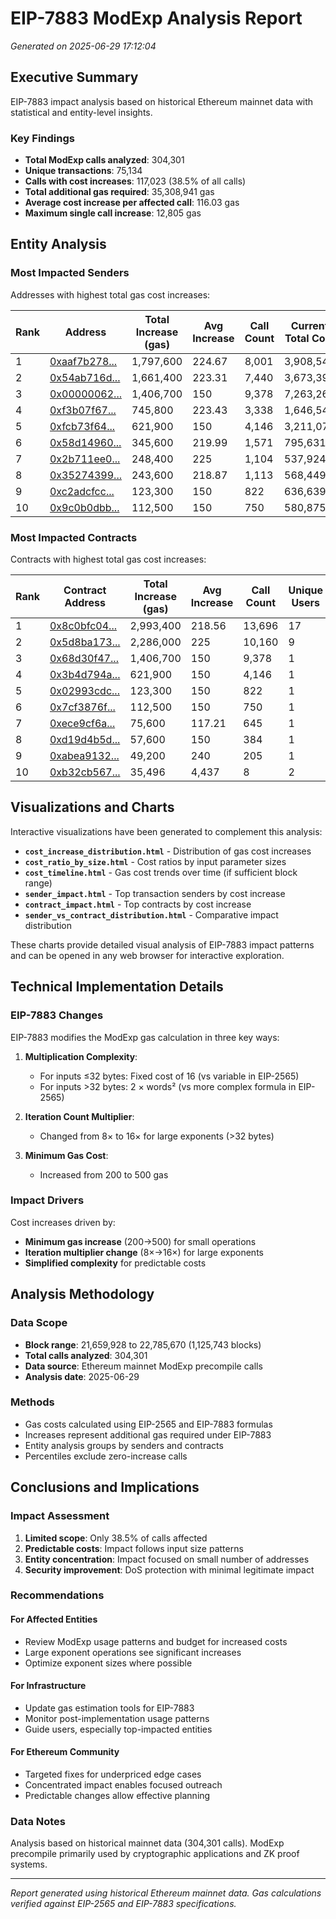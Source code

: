 # EIP-7883 ModExp Analysis Report

*Generated on 2025-06-29 17:12:04*

## Executive Summary

EIP-7883 impact analysis based on historical Ethereum mainnet data with statistical and entity-level insights.

### Key Findings

- **Total ModExp calls analyzed**: 304,301
- **Unique transactions**: 75,134
- **Calls with cost increases**: 117,023 (38.5% of all calls)
- **Total additional gas required**: 35,308,941 gas
- **Average cost increase per affected call**: 116.03 gas
- **Maximum single call increase**: 12,805 gas

## Entity Analysis

### Most Impacted Senders

Addresses with highest total gas cost increases:

| Rank | Address | Total Increase (gas) | Avg Increase | Call Count | Current Total Cost | New Total Cost |
|------|---------|---------------------|--------------|------------|-------------------|----------------|
| 1 | [0xaaf7b278...](https://etherscan.io/address/0xaaf7b278bac078aa4f9bdc8e0a93cde604aa67d9) | 1,797,600 | 224.67 | 8,001 | 3,908,541 | 5,706,141 |
| 2 | [0x54ab716d...](https://etherscan.io/address/0x54ab716d465be3d5eeca64e63ac0048d7a81659a) | 1,661,400 | 223.31 | 7,440 | 3,673,398 | 5,334,798 |
| 3 | [0x00000062...](https://etherscan.io/address/0x000000629fbcf27a347d1aeba658435230d74a5f) | 1,406,700 | 150 | 9,378 | 7,263,261 | 8,669,961 |
| 4 | [0xf3b07f67...](https://etherscan.io/address/0xf3b07f6744e06cd5074b7d15ed2c33760837ce1f) | 745,800 | 223.43 | 3,338 | 1,646,548 | 2,392,348 |
| 5 | [0xfcb73f64...](https://etherscan.io/address/0xfcb73f6405f6b9be91013d9477d81833a69c9c0d) | 621,900 | 150 | 4,146 | 3,211,077 | 3,832,977 |
| 6 | [0x58d14960...](https://etherscan.io/address/0x58d14960e0a2be353edde61ad719196a2b816522) | 345,600 | 219.99 | 1,571 | 795,631 | 1,141,231 |
| 7 | [0x2b711ee0...](https://etherscan.io/address/0x2b711ee00b50d67667c4439c28aeaf7b75cb6e0d) | 248,400 | 225 | 1,104 | 537,924 | 786,324 |
| 8 | [0x35274399...](https://etherscan.io/address/0x3527439923a63f8c13cf72b8fe80a77f6e572092) | 243,600 | 218.87 | 1,113 | 568,449 | 812,049 |
| 9 | [0xc2adcfcc...](https://etherscan.io/address/0xc2adcfccee33a417064d1a45d3b202de6d9fa474) | 123,300 | 150 | 822 | 636,639 | 759,939 |
| 10 | [0x9c0b0dbb...](https://etherscan.io/address/0x9c0b0dbbae8a976ceea8c2a96f6d00c53839afdc) | 112,500 | 150 | 750 | 580,875 | 693,375 |

### Most Impacted Contracts

Contracts with highest total gas cost increases:

| Rank | Contract Address | Total Increase (gas) | Avg Increase | Call Count | Unique Users | Current Total Cost | New Total Cost |
|------|------------------|---------------------|--------------|------------|--------------|-------------------|----------------|
| 1 | [0x8c0bfc04...](https://etherscan.io/address/0x8c0bfc04ada21fd496c55b8c50331f904306f564) | 2,993,400 | 218.56 | 13,696 | 17 | 7,011,182 | 10,004,582 |
| 2 | [0x5d8ba173...](https://etherscan.io/address/0x5d8ba173dc6c3c90c8f7c04c9288bef5fdbad06e) | 2,286,000 | 225 | 10,160 | 9 | 4,950,460 | 7,236,460 |
| 3 | [0x68d30f47...](https://etherscan.io/address/0x68d30f47f19c07bccef4ac7fae2dc12fca3e0dc9) | 1,406,700 | 150 | 9,378 | 1 | 7,263,261 | 8,669,961 |
| 4 | [0x3b4d794a...](https://etherscan.io/address/0x3b4d794a66304f130a4db8f2551b0070dfcf5ca7) | 621,900 | 150 | 4,146 | 1 | 3,211,077 | 3,832,977 |
| 5 | [0x02993cdc...](https://etherscan.io/address/0x02993cdc11213985b9b13224f3af289f03bf298d) | 123,300 | 150 | 822 | 1 | 636,639 | 759,939 |
| 6 | [0x7cf3876f...](https://etherscan.io/address/0x7cf3876f681dbb6eda8f6ffc45d66b996df08fae) | 112,500 | 150 | 750 | 1 | 580,875 | 693,375 |
| 7 | [0xece9cf6a...](https://etherscan.io/address/0xece9cf6a8f2768a3b8b65060925b646afeaa5167) | 75,600 | 117.21 | 645 | 1 | 577,746 | 653,346 |
| 8 | [0xd19d4b5d...](https://etherscan.io/address/0xd19d4b5d358258f05d7b411e21a1460d11b0876f) | 57,600 | 150 | 384 | 1 | 297,408 | 355,008 |
| 9 | [0xabea9132...](https://etherscan.io/address/0xabea9132b05a70803a4e85094fd0e1800777fbef) | 49,200 | 240 | 205 | 1 | 88,109 | 137,309 |
| 10 | [0xb32cb567...](https://etherscan.io/address/0xb32cb5677a7c971689228ec835800432b339ba2b) | 35,496 | 4,437 | 8 | 2 | 35,496 | 70,992 |

## Visualizations and Charts

Interactive visualizations have been generated to complement this analysis:

- **`cost_increase_distribution.html`** - Distribution of gas cost increases
- **`cost_ratio_by_size.html`** - Cost ratios by input parameter sizes  
- **`cost_timeline.html`** - Gas cost trends over time (if sufficient block range)
- **`sender_impact.html`** - Top transaction senders by cost increase
- **`contract_impact.html`** - Top contracts by cost increase
- **`sender_vs_contract_distribution.html`** - Comparative impact distribution

These charts provide detailed visual analysis of EIP-7883 impact patterns and can be opened in any web browser for interactive exploration.

## Technical Implementation Details

### EIP-7883 Changes

EIP-7883 modifies the ModExp gas calculation in three key ways:

1. **Multiplication Complexity**: 
   - For inputs ≤32 bytes: Fixed cost of 16 (vs variable in EIP-2565)
   - For inputs >32 bytes: 2 × words² (vs more complex formula in EIP-2565)

2. **Iteration Count Multiplier**: 
   - Changed from 8× to 16× for large exponents (>32 bytes)

3. **Minimum Gas Cost**: 
   - Increased from 200 to 500 gas

### Impact Drivers

Cost increases driven by:
- **Minimum gas increase** (200→500) for small operations
- **Iteration multiplier change** (8×→16×) for large exponents
- **Simplified complexity** for predictable costs

## Analysis Methodology

### Data Scope
- **Block range**: 21,659,928 to 22,785,670 (1,125,743 blocks)
- **Total calls analyzed**: 304,301
- **Data source**: Ethereum mainnet ModExp precompile calls
- **Analysis date**: 2025-06-29

### Methods
- Gas costs calculated using EIP-2565 and EIP-7883 formulas
- Increases represent additional gas required under EIP-7883
- Entity analysis groups by senders and contracts
- Percentiles exclude zero-increase calls

## Conclusions and Implications

### Impact Assessment

1. **Limited scope**: Only 38.5% of calls affected
2. **Predictable costs**: Impact follows input size patterns
3. **Entity concentration**: Impact focused on small number of addresses
4. **Security improvement**: DoS protection with minimal legitimate impact

### Recommendations

#### For Affected Entities
- Review ModExp usage patterns and budget for increased costs
- Large exponent operations see significant increases
- Optimize exponent sizes where possible

#### For Infrastructure
- Update gas estimation tools for EIP-7883
- Monitor post-implementation usage patterns
- Guide users, especially top-impacted entities

#### For Ethereum Community
- Targeted fixes for underpriced edge cases
- Concentrated impact enables focused outreach
- Predictable changes allow effective planning

### Data Notes

Analysis based on historical mainnet data (304,301 calls). ModExp precompile primarily used by cryptographic applications and ZK proof systems.

---

*Report generated using historical Ethereum mainnet data. Gas calculations verified against EIP-2565 and EIP-7883 specifications.*
